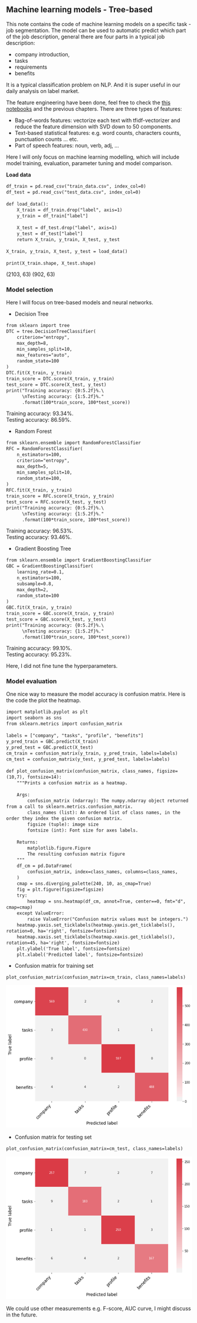 ## Machine learning models - Tree-based

This note contains the code of machine learning models on a specific task - job segmentation. The model can be used to automatic predict which part of the job description, general there are four parts in a typical job description:
- company introduction,
- tasks
- requirements
- benefits

It is a typical classification problem on NLP. And it is super useful in our daily analysis on label market.

The feature engineering have been done, feel free to check the [this notebooks](https://github.com/RuihaoQiu/NLP-projects/blob/master/notebooks/Job_segmentation/Feature_engineering_job_segmentation.ipynb) and the previous chapters. There are three types of features:
- Bag-of-words features: vectorize each text with tfidf-vectorizer and reduce the feature dimension with SVD down to 50 components.
- Text-based statistical features: e.g. word counts, characters counts, punctuation counts ... etc.
- Part of speech features: noun, verb, adj, ...

Here I will only focus on machine learning modelling, which will include model training, evaluation, parameter tuning and model comparison.

**Load data**
```
df_train = pd.read_csv("train_data.csv", index_col=0)
df_test = pd.read_csv("test_data.csv", index_col=0)

def load_data():
    X_train = df_train.drop("label", axis=1)
    y_train = df_train["label"]

    X_test = df_test.drop("label", axis=1)
    y_test = df_test["label"]
    return X_train, y_train, X_test, y_test

X_train, y_train, X_test, y_test = load_data()

print(X_train.shape, X_test.shape)
```
(2103, 63) (902, 63)

### Model selection
Here I will focus on tree-based models and neural networks.

- Decision Tree
```
from sklearn import tree
DTC = tree.DecisionTreeClassifier(
    criterion="entropy",
    max_depth=8,
    min_samples_split=10,
    max_features="auto",
    random_state=100
)
DTC.fit(X_train, y_train)
train_score = DTC.score(X_train, y_train)
test_score = DTC.score(X_test, y_test)
print("Training accuracy: {0:5.2f}%.\
      \nTesting accuracy: {1:5.2f}%."
      .format(100*train_score, 100*test_score))
```
Training accuracy: 93.34%.<br>
Testing accuracy: 86.59%.

- Random Forest
```
from sklearn.ensemble import RandomForestClassifier
RFC = RandomForestClassifier(
    n_estimators=100,
    criterion="entropy",
    max_depth=5,
    min_samples_split=10,
    random_state=100,
)
RFC.fit(X_train, y_train)
train_score = RFC.score(X_train, y_train)
test_score = RFC.score(X_test, y_test)
print("Training accuracy: {0:5.2f}%.\
      \nTesting accuracy: {1:5.2f}%."
      .format(100*train_score, 100*test_score))
```
Training accuracy: 96.53%.<br>
Testing accuracy: 93.46%.

- Gradient Boosting Tree
```
from sklearn.ensemble import GradientBoostingClassifier
GBC = GradientBoostingClassifier(
    learning_rate=0.1,
    n_estimators=100,
    subsample=0.8,
    max_depth=2,
    random_state=100
)
GBC.fit(X_train, y_train)
train_score = GBC.score(X_train, y_train)
test_score = GBC.score(X_test, y_test)
print("Training accuracy: {0:5.2f}%.\
      \nTesting accuracy: {1:5.2f}%."
      .format(100*train_score, 100*test_score))
```
Training accuracy: 99.10%.<br>
Testing accuracy: 95.23%.

Here, I did not fine tune the hyperparameters.


### Model evaluation

One nice way to measure the model accuracy is confusion matrix. Here is the code the plot the heatmap.
```
import matplotlib.pyplot as plt
import seaborn as sns
from sklearn.metrics import confusion_matrix

labels = ["company", "tasks", "profile", "benefits"]
y_pred_train = GBC.predict(X_train)
y_pred_test = GBC.predict(X_test)
cm_train = confusion_matrix(y_train, y_pred_train, labels=labels)
cm_test = confusion_matrix(y_test, y_pred_test, labels=labels)

def plot_confusion_matrix(confusion_matrix, class_names, figsize=(10,7), fontsize=14):
    """Prints a confusion matrix as a heatmap.

    Args:
        confusion_matrix (ndarray): The numpy.ndarray object returned from a call to sklearn.metrics.confusion_matrix.
        class_names (list): An ordered list of class names, in the order they index the given confusion matrix.
        figsize (tuple): image size
        fontsize (int): Font size for axes labels.

    Returns:
        matplotlib.figure.Figure
        The resulting confusion matrix figure
    """
    df_cm = pd.DataFrame(
        confusion_matrix, index=class_names, columns=class_names,
    )
    cmap = sns.diverging_palette(240, 10, as_cmap=True)
    fig = plt.figure(figsize=figsize)
    try:
        heatmap = sns.heatmap(df_cm, annot=True, center==0, fmt="d", cmap=cmap)
    except ValueError:
        raise ValueError("Confusion matrix values must be integers.")
    heatmap.yaxis.set_ticklabels(heatmap.yaxis.get_ticklabels(), rotation=0, ha='right', fontsize=fontsize)
    heatmap.xaxis.set_ticklabels(heatmap.xaxis.get_ticklabels(), rotation=45, ha='right', fontsize=fontsize)
    plt.ylabel('True label', fontsize=fontsize)
    plt.xlabel('Predicted label', fontsize=fontsize)
```
- Confusion matrix for training set
```
plot_confusion_matrix(confusion_matrix=cm_train, class_names=labels)
```
![](plots/confusion_matrix_heatmap_train.png)

- Confusion matrix for testing set
```
plot_confusion_matrix(confusion_matrix=cm_test, class_names=labels)
```
![](plots/confusion_matrix_heatmap_test.png)

We could use other measurements e.g. F-score, AUC curve, I might discuss in the future.
